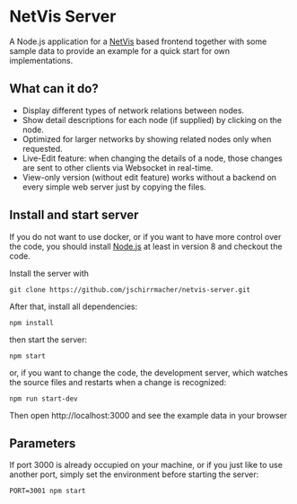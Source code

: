 # NetVis Server

A Node.js application for a
[NetVis](https://github.com/jschirrmacher/netvis.git) based frontend
together with some sample data to provide an example for a quick start
for own implementations.

## What can it do?

- Display different types of network relations between nodes.
- Show detail descriptions for each node (if supplied) by clicking on the node.
- Optimized for larger networks by showing related nodes only when requested.
- Live-Edit feature: when changing the details of a node, those changes are sent to other clients via Websocket in real-time.
- View-only version (without edit feature) works without a backend on every simple web server just by copying the files.



## Install and start server

If you do not want to use docker, or if you want to have more control over the code,
you should install [Node.js](https://nodejs.org/en/) at least in version 8 and checkout the code.

Install the server with

    git clone https://github.com/jschirrmacher/netvis-server.git

After that, install all dependencies:

    npm install

then start the server:

    npm start

or, if you want to change the code, the development server, which
watches the source files and restarts when a change is recognized:

    npm run start-dev

Then open http://localhost:3000 and see the example data in your browser

## Parameters

If port 3000 is already occupied on your machine, or if you just like to
use another port, simply set the environment before starting the server:

    PORT=3001 npm start
